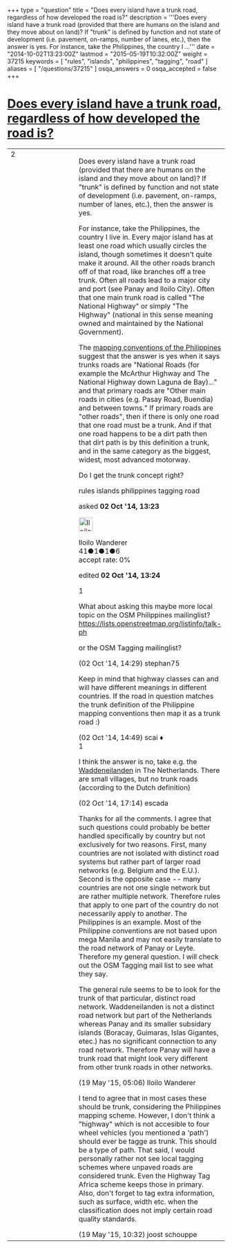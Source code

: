 +++
type = "question"
title = "Does every island have a trunk road, regardless of how developed the road is?"
description = '''Does every island have a trunk road (provided that there are humans on the island and they move about on land)? If &quot;trunk&quot; is defined by function and not state of development (i.e. pavement, on-ramps, number of lanes, etc.), then the answer is yes.  For instance, take the Philippines, the country I ...'''
date = "2014-10-02T13:23:00Z"
lastmod = "2015-05-19T10:32:00Z"
weight = 37215
keywords = [ "rules", "islands", "philippines", "tagging", "road" ]
aliases = [ "/questions/37215" ]
osqa_answers = 0
osqa_accepted = false
+++

<div class="headNormal">

# [Does every island have a trunk road, regardless of how developed the road is?](/questions/37215/does-every-island-have-a-trunk-road-regardless-of-how-developed-the-road-is)

</div>

<div id="main-body">

<div id="askform">

<table id="question-table" style="width:100%;">
<colgroup>
<col style="width: 50%" />
<col style="width: 50%" />
</colgroup>
<tbody>
<tr>
<td style="width: 30px; vertical-align: top"><div class="vote-buttons">
<span id="post-37215-upvote" class="ajax-command post-vote up" rel="nofollow" title="I like this post (click again to cancel)"> </span>
<div id="post-37215-score" class="post-score" title="current number of votes">
2
</div>
<span id="post-37215-downvote" class="ajax-command post-vote down" rel="nofollow" title="I dont like this post (click again to cancel)"> </span> <span id="favorite-mark" class="ajax-command favorite-mark" rel="nofollow" title="mark/unmark this question as favorite (click again to cancel)"> </span>
<div id="favorite-count" class="favorite-count">
&#10;</div>
</div></td>
<td><div id="item-right">
<div class="question-body">
<p>Does every island have a trunk road (provided that there are humans on the island and they move about on land)? If "trunk" is defined by function and not state of development (i.e. pavement, on-ramps, number of lanes, etc.), then the answer is yes.</p>
<p>For instance, take the Philippines, the country I live in. Every major island has at least one road which usually circles the island, though sometimes it doesn't quite make it around. All the other roads branch off of that road, like branches off a tree trunk. Often all roads lead to a major city and port (see Panay and Iloilo City). Often that one main trunk road is called "The National Highway" or simply "The Highway" (national in this sense meaning owned and maintained by the National Government).</p>
<p>The <a href="https://wiki.openstreetmap.org/wiki/Philippines/Mapping_conventions">mapping conventions of the Philippines</a> suggest that the answer is yes when it says trunks roads are "National Roads (for example the McArthur Highway and The National Highway down Laguna de Bay)..." and that primary roads are "Other main roads in cities (e.g. Pasay Road, Buendia) and between towns." If primary roads are "other roads", then if there is only one road that one road must be a trunk. And if that one road happens to be a dirt path then that dirt path is by this definition a trunk, and in the same category as the biggest, widest, most advanced motorway.</p>
<p>Do I get the trunk concept right?</p>
</div>
<div id="question-tags" class="tags-container tags">
<span class="post-tag tag-link-rules" rel="tag" title="see questions tagged &#39;rules&#39;">rules</span> <span class="post-tag tag-link-islands" rel="tag" title="see questions tagged &#39;islands&#39;">islands</span> <span class="post-tag tag-link-philippines" rel="tag" title="see questions tagged &#39;philippines&#39;">philippines</span> <span class="post-tag tag-link-tagging" rel="tag" title="see questions tagged &#39;tagging&#39;">tagging</span> <span class="post-tag tag-link-road" rel="tag" title="see questions tagged &#39;road&#39;">road</span>
</div>
<div id="question-controls" class="post-controls">
&#10;</div>
<div class="post-update-info-container">
<div class="post-update-info post-update-info-user">
<p>asked <strong>02 Oct '14, 13:23</strong></p>
<img src="https://secure.gravatar.com/avatar/73374e2599697494c635e943697550a2?s=32&amp;d=identicon&amp;r=g" class="gravatar" width="32" height="32" alt="Iloilo%20Wanderer&#39;s gravatar image" />
<p><span>Iloilo Wanderer</span><br />
<span class="score" title="41 reputation points">41</span><span title="1 badges"><span class="badge1">●</span><span class="badgecount">1</span></span><span title="1 badges"><span class="silver">●</span><span class="badgecount">1</span></span><span title="6 badges"><span class="bronze">●</span><span class="badgecount">6</span></span><br />
<span class="accept_rate" title="Rate of the user&#39;s accepted answers">accept rate:</span> <span title="Iloilo Wanderer has no accepted answers">0%</span></p>
</div>
<div class="post-update-info post-update-info-edited">
<p><span> edited <strong>02 Oct '14, 13:24</strong> </span></p>
</div>
</div>
<div id="comments-container-37215" class="comments-container">
<span id="37219"></span>
<div id="comment-37219" class="comment">
<div id="post-37219-score" class="comment-score">
1
</div>
<div class="comment-text">
<p>What about asking this maybe more local topic on the OSM Philippines mailinglist? <a href="https://lists.openstreetmap.org/listinfo/talk-ph">https://lists.openstreetmap.org/listinfo/talk-ph</a></p>
<p>or the OSM Tagging mailinglist?</p>
</div>
<div id="comment-37219-info" class="comment-info">
<span class="comment-age">(02 Oct '14, 14:29)</span> <span class="comment-user userinfo">stephan75</span>
</div>
</div>
<span id="37220"></span>
<div id="comment-37220" class="comment">
<div id="post-37220-score" class="comment-score">
&#10;</div>
<div class="comment-text">
<p>Keep in mind that highway classes can and will have different meanings in different countries. If the road in question matches the trunk definition of the Philippine mapping conventions then map it as a trunk road :)</p>
</div>
<div id="comment-37220-info" class="comment-info">
<span class="comment-age">(02 Oct '14, 14:49)</span> <span class="comment-user userinfo">scai ♦</span>
</div>
</div>
<span id="37231"></span>
<div id="comment-37231" class="comment">
<div id="post-37231-score" class="comment-score">
1
</div>
<div class="comment-text">
<p>I think the answer is no, take e.g. the <a href="http://osm.org/go/0E9pPx--">Waddeneilanden</a> in The Netherlands. There are small villages, but no trunk roads (according to the Dutch definition)</p>
</div>
<div id="comment-37231-info" class="comment-info">
<span class="comment-age">(02 Oct '14, 17:14)</span> <span class="comment-user userinfo">escada</span>
</div>
</div>
<span id="43111"></span>
<div id="comment-43111" class="comment">
<div id="post-43111-score" class="comment-score">
&#10;</div>
<div class="comment-text">
<p>Thanks for all the comments. I agree that such questions could probably be better handled specifically by country but not exclusively for two reasons. First, many countries are not isolated with distinct road systems but rather part of larger road networks (e.g. Belgium and the E.U.). Second is the opposite case -- many countries are not one single network but are rather multiple network. Therefore rules that apply to one part of the country do not necessarily apply to another. The Philippines is an example. Most of the Philippine conventions are not based upon mega Manila and may not easily translate to the road network of Panay or Leyte. Therefore my general question. I will check out the OSM Tagging mail list to see what they say.</p>
<p>The general rule seems to be to look for the trunk of that particular, distinct road network. Waddeneilanden is not a distinct road network but part of the Netherlands whereas Panay and its smaller subsidary islands (Boracay, Guimaras, Islas Gigantes, etec.) has no significant connection to any road network. Therefore Panay will have a trunk road that might look very different from other trunk roads in other networks.</p>
</div>
<div id="comment-43111-info" class="comment-info">
<span class="comment-age">(19 May '15, 05:06)</span> <span class="comment-user userinfo">Iloilo Wanderer</span>
</div>
</div>
<span id="43112"></span>
<div id="comment-43112" class="comment">
<div id="post-43112-score" class="comment-score">
&#10;</div>
<div class="comment-text">
<p>I tend to agree that in most cases these should be trunk, considering the Philippines mapping scheme. However, I don't think a "highway" which is not accesible to four wheel vehicles (you mentioned a 'path') should ever be tagge as trunk. This should be a type of path. That said, I would personally rather not see local tagging schemes where unpaved roads are considered trunk. Even the Highway Tag Africa scheme keeps those in primary. Also, don't forget to tag extra information, such as surface, width etc. when the classification does not imply certain road quality standards.</p>
</div>
<div id="comment-43112-info" class="comment-info">
<span class="comment-age">(19 May '15, 10:32)</span> <span class="comment-user userinfo">joost schouppe</span>
</div>
</div>
</div>
<div id="comment-tools-37215" class="comment-tools">
&#10;</div>
<div class="clear">
&#10;</div>
<div id="comment-37215-form-container" class="comment-form-container">
&#10;</div>
<div class="clear">
&#10;</div>
</div></td>
</tr>
</tbody>
</table>

</div>

</div>

